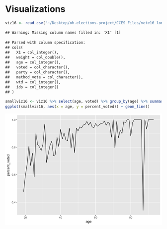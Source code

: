 Visualizations
================

``` r
viz16 <- read_csv("~/Desktop/oh-elections-project/CCES_Files/vote16_long.csv")
```

    ## Warning: Missing column names filled in: 'X1' [1]

    ## Parsed with column specification:
    ## cols(
    ##   X1 = col_integer(),
    ##   weight = col_double(),
    ##   age = col_integer(),
    ##   voted = col_character(),
    ##   party = col_character(),
    ##   method_vote = col_character(),
    ##   wtd = col_integer(),
    ##   ids = col_integer()
    ## )

``` r
smallviz16 <- viz16 %>% select(age, voted) %>% group_by(age) %>% summarize(percent_voted = mean(voted == "yes"))
ggplot(smallviz16, aes(x = age, y = percent_voted)) + geom_line()
```

![](OH_data_viz_files/figure-markdown_github/play-1.png)
